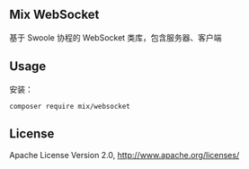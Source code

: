 ## Mix WebSocket

基于 Swoole 协程的 WebSocket 类库，包含服务器、客户端

## Usage

安装：

```
composer require mix/websocket
```

## License

Apache License Version 2.0, http://www.apache.org/licenses/
